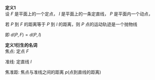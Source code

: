**定义1**  
设 $F$ 是平面上的一个定点， $l$ 是平面上的一条定直线， $P$ 是平面内一个动点，  
  
若 $P$ 到 $F$ 的距离等于 $P$ 到 $l$ 的距离，则 $P$ 点的运动轨迹是一个抛物线  
  
即 $d(P,F)=d(P,l)$  
  
**定义1衍生的名词**  
焦点: 定点 $F$  
  
准线: 定直线 $l$  
  
焦准距: 焦点与准线之间的距离 $p$(点到直线的距离)  
